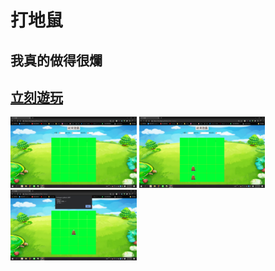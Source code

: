 # 打地鼠
## 我真的做得很爛
## [立刻遊玩](https://github.com/hsiungyuu/Web-Design/blob/main/%E5%9C%B0%E9%BC%A0.html)

<img src="png/開始畫面.png" style="width: 40%">
<img src="png/遊戲中.png" style="width: 40%">
<img src="png/結束.png" style="width: 40%">
